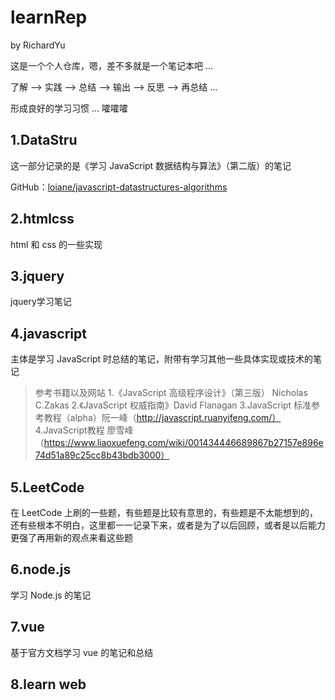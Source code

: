 # learnRep

by RichardYu

这是一个个人仓库，嗯，差不多就是一个笔记本吧 ...

了解 --> 实践 --> 总结 --> 输出 --> 反思 --> 再总结 ...

形成良好的学习习惯 ... 嚯嚯嚯

## 1.DataStru

这一部分记录的是《学习 JavaScript 数据结构与算法》（第二版）的笔记

GitHub：[loiane/javascript-datastructures-algorithms](https://github.com/loiane/javascript-datastructures-algorithms)

## 2.htmlcss

html 和 css 的一些实现

## 3.jquery

jquery学习笔记

## 4.javascript

主体是学习 JavaScript 时总结的笔记，附带有学习其他一些具体实现或技术的笔记

> 参考书籍以及网站
> 1.《JavaScript 高级程序设计》（第三版） Nicholas C.Zakas
> 2.《JavaScript 权威指南》David Flanagan
> 3.JavaScript 标准参考教程（alpha）阮一峰（http://javascript.ruanyifeng.com/）
> 4.JavaScript教程 廖雪峰 （https://www.liaoxuefeng.com/wiki/001434446689867b27157e896e74d51a89c25cc8b43bdb3000）

## 5.LeetCode

在 LeetCode 上刷的一些题，有些题是比较有意思的，有些题是不太能想到的，还有些根本不明白，这里都一一记录下来，或者是为了以后回顾，或者是以后能力更强了再用新的观点来看这些题

## 6.node.js

学习 Node.js 的笔记

## 7.vue

基于官方文档学习 vue 的笔记和总结

## 8.learn web
